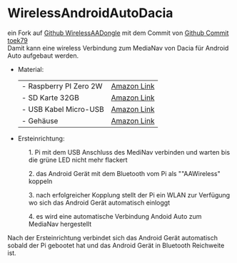 # WirelessAndroidAutoDacia
ein Fork auf <a href="https://github.com/nisargjhaveri/WirelessAndroidAutoDongle">Github WirelessAADongle</a> mit dem Commit von <a href="https://github.com/nisargjhaveri/WirelessAndroidAutoDongle/compare/main...toek79:WirelessAndroidAutoDongle:main">Github Commit toek79</a><br>
Damit kann eine wireless Verbindung zum MediaNav von Dacia für Android Auto aufgebaut werden. <br>

<ul>
<li>Material:</li>
  <table>
    <tr>
      <td>- Raspberry PI Zero 2W</td> <td><a href="https://amzn.eu/d/iYIl00f">Amazon Link</a></td>
    </tr>
    <tr>
      <td>- SD Karte 32GB</td><td><a href="https://amzn.eu/d/azX7D31">Amazon Link</a></td>
    </tr>
    <tr>
      <td>- USB Kabel Micro-USB</td><td><a href="https://amzn.eu/d/6dGbJrf">Amazon Link</a></td>
    </tr>
    <tr>
      <td>- Gehäuse</td><td><a href="https://amzn.eu/d/9u2BTcr">Amazon Link</a></td>
    </tr>
  </table>
</ul>
<ul>
  <li>Ersteinrichtung:</li>
  <ul>1. Pi mit dem USB Anschluss des MediNav verbinden und warten bis die grüne LED nicht mehr flackert</ul>
  <ul>2. das Android Gerät mit dem Bluetooth vom Pi als ""AAWireless" koppeln</ul>
  <ul>3. nach erfolgreicher Kopplung stellt der Pi ein WLAN zur Verfügung wo sich das Android Gerät automatisch einloggt</ul>
  <ul>4. es wird eine automatische Verbindung Andoid Auto zum MediaNav hergestellt</ul>
</ul>
Nach der Ersteinrichtung verbindet sich das Android Gerät automatisch sobald der Pi gebootet hat und das Android Gerät in Bluetooth Reichweite ist.
